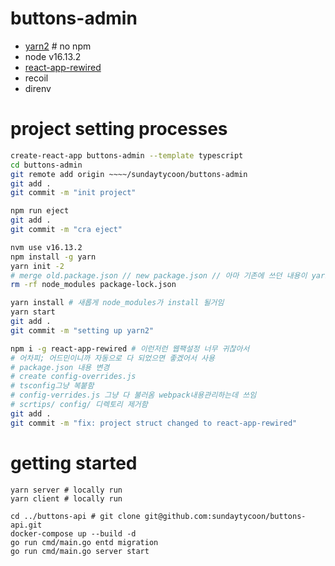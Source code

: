 # buttons-admin

- [yarn2](https://yarnpkg.com/getting-started/install) # no npm
- node v16.13.2
- [react-app-rewired](https://github.com/timarney/react-app-rewired)
- recoil
- direnv



# project setting processes

``` bash
create-react-app buttons-admin --template typescript
cd buttons-admin
git remote add origin ~~~~/sundaytycoon/buttons-admin 
git add .
git commit -m "init project"

npm run eject
git add .
git commit -m "cra eject"

nvm use v16.13.2
npm install -g yarn
yarn init -2
# merge old.package.json // new package.json // 아마 기존에 쓰던 내용이 yarn init-2 하자 마자 바로 사라져있을거라 git 기록으로 복구해서 쓸만한건 복구하세용.
rm -rf node_modules package-lock.json

yarn install # 새롭게 node_modules가 install 될거임
yarn start
git add .
git commit -m "setting up yarn2"

npm i -g react-app-rewired # 이런저런 웹팩설정 너무 귀찮아서 
# 어차피; 어드민이니까 자동으로 다 되었으면 좋겠어서 사용
# package.json 내용 변경
# create config-overrides.js
# tsconfig그냥 복붙함
# config-verrides.js 그냥 다 불러옴 webpack내용관리하는데 쓰임
# scrtips/ config/ 디렉토리 제거함
git add .
git commit -m "fix: project struct changed to react-app-rewired"

```

# getting started

``` bash\
yarn server # locally run
yarn client # locally run

cd ../buttons-api # git clone git@github.com:sundaytycoon/buttons-api.git
docker-compose up --build -d
go run cmd/main.go entd migration
go run cmd/main.go server start
```
